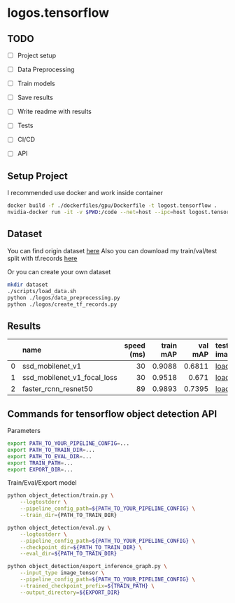 # logos.tensorflow
## TODO

- [ ] Project setup
- [ ] Data Preprocessing
- [ ] Train models
- [ ] Save results
- [ ] Write readme with results
- [ ] Tests
- [ ] CI/CD
- [ ] API


## Setup Project
I recommended use docker and work inside container
```bash
docker build -f ./dockerfiles/gpu/Dockerfile -t logost.tensorflow .
nvidia-docker run -it -v $PWD:/code --net=host --ipc=host logost.tensorflow:latest /bin/bash
```

## Dataset
You can find origin dataset [here](http://image.ntua.gr/iva/datasets/flickr_logos/)
Also you can download my train/val/test split with tf.records [here](https://s3-us-west-2.amazonaws.com/logos.tensorflow/dataset.tar.gz)

Or you can create your own dataset
```bash
mkdir dataset
./scripts/load_data.sh
python ./logos/data_preprocessing.py
python ./logos/create_tf_records.py
```

## Results
|    | name                        |   speed (ms) |   train mAP |   val mAP | test images                                                                                                | pipeline                                                       | checkpoints                                                                                                |
|---:|:----------------------------|-------------:|------------:|----------:|:-----------------------------------------------------------------------------------------------------------|:---------------------------------------------------------------|:-----------------------------------------------------------------------------------------------------------|
|  0 | ssd_mobilenet_v1            |           30 |      0.9088 |    0.6811 | [load](https://s3-us-west-2.amazonaws.com/logos.tensorflow/ssd_mobilenet_v1_test_images.tar.gz)            | [pipeline](./model_configs/ssd_mobilenet_v1.config)            | [load](https://s3-us-west-2.amazonaws.com/logos.tensorflow/ssd_mobilenet_v1_checkpoint.tar.gz)             |
|  1 | ssd_mobilenet_v1_focal_loss |           30 |      0.9518 |    0.671  | [load](https://s3-us-west-2.amazonaws.com/logos.tensorflow/ssd_mobilenet_v1_focal_loss_test_images.tar.gz) | [pipeline](./model_configs/ssd_mobilenet_v1_focal_loss.config) | [load](https://s3-us-west-2.amazonaws.com/logos.tensorflow/ssd_mobilenet_v1_focal_loss_test_images.tar.gz) |
|  2 | faster_rcnn_resnet50        |           89 |      0.9893 |    0.7395 | [load](https://s3-us-west-2.amazonaws.com/logos.tensorflow/faster_rcnn_resnet50_test_images.tar.gz)        | [pipeline](./model_configs/ssd_mobilenet_v1.config)            | [load](https://s3-us-west-2.amazonaws.com/logos.tensorflow/faster_rcnn_resnet50_checkpoint.tar.gz)         |


## Commands for tensorflow object detection API
Parameters
```bash
export PATH_TO_YOUR_PIPELINE_CONFIG=...
export PATH_TO_TRAIN_DIR=...
export PATH_TO_EVAL_DIR=...
export TRAIN_PATH=...
export EXPORT_DIR=...
```
Train/Eval/Export model
```bash
python object_detection/train.py \
    --logtostderr \
    --pipeline_config_path=${PATH_TO_YOUR_PIPELINE_CONFIG} \
    --train_dir={PATH_TO_TRAIN_DIR}

python object_detection/eval.py \
    --logtostderr \
    --pipeline_config_path=${PATH_TO_YOUR_PIPELINE_CONFIG} \
    --checkpoint_dir=${PATH_TO_TRAIN_DIR} \
    --eval_dir=${PATH_TO_TRAIN_DIR}

python object_detection/export_inference_graph.py \
    --input_type image_tensor \
    --pipeline_config_path=${PATH_TO_YOUR_PIPELINE_CONFIG} \
    --trained_checkpoint_prefix=${TRAIN_PATH} \
    --output_directory=${EXPORT_DIR}

```